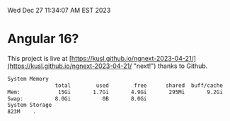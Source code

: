Wed Dec 27 11:34:07 AM EST 2023

# Angular 16?


This project is live at [https://kusl.github.io/ngnext-2023-04-21/](https://kusl.github.io/ngnext-2023-04-21/ "next!") thanks to Github.

```bash
System Memory
               total        used        free      shared  buff/cache   available
Mem:            15Gi       1.7Gi       4.9Gi       295Mi       9.2Gi        13Gi
Swap:          8.0Gi          0B       8.0Gi
System Storage
823M	.
